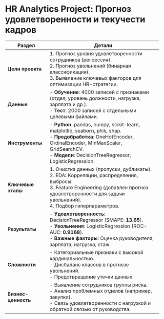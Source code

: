 # HR Analytics Project: Прогноз удовлетворенности и текучести кадров

| **Раздел**          | **Детали**                                                                                                                                                                                                 |
|-----------------------|-------------------------------------------------------------------------------------------------------------------------------------------------------------------------------------------------------------|
| **Цели проекта**     | 1. Прогноз уровня удовлетворенности сотрудников (регрессия).<br>2. Прогноз увольнений (бинарная классификация).<br>3. Выявление ключевых факторов для оптимизации HR-стратегии. |
| **Данные**           | - **Обучение**: 4000 записей с признаками (отдел, уровень должности, нагрузка, зарплата и др.).<br>- **Тест**: 2000 записей с отдельными целевыми файлами. |
| **Инструменты**      | - **Python**: pandas, numpy, scikit-learn, matplotlib, seaborn, phik, shap.<br>- **Предобработка**: OneHotEncoder, OrdinalEncoder, MinMaxScaler, GridSearchCV.<br>- **Модели**: DecisionTreeRegressor, LogisticRegression. |
| **Ключевые этапы**   | 1. Очистка данных (пропуски, дубликаты).<br>2. EDA: Корреляции, распределения, выбросы.<br>3. Feature Engineering (добавлен прогноз удовлетворенности для задачи увольнений).<br>4. Подбор гиперпараметров. |
| **Результаты**       | - **Удовлетворенность**: DecisionTreeRegressor (SMAPE: **13.65**).<br>- **Увольнения**: LogisticRegression (ROC-AUC: **0.9168**).<br>- **Важные факторы**: Оценка руководителя, зарплата, нагрузка, стаж. |
| **Сложности**        | - Категориальные признаки с высокой кардинальностью.<br>- Дисбаланс классов в прогнозе увольнений.<br>- Предотвращение утечки данных.                                          |
| **Бизнес-ценность**  | - Выявление сотрудников группы риска.<br>- Анализ проблемных отделов (например, закупки).<br>- Связь удовлетворенности с нагрузкой и обратной связью от руководства. |
